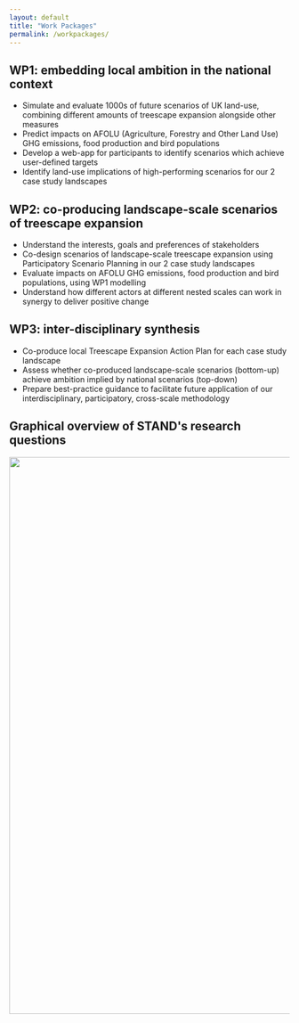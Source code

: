 ```yaml
---
layout: default
title: "Work Packages"
permalink: /workpackages/
---
```

## WP1: embedding local ambition in the national context
* Simulate and evaluate 1000s of future scenarios of UK land-use, combining different amounts of treescape expansion alongside other measures
* Predict impacts on AFOLU (Agriculture, Forestry and Other Land Use) GHG emissions, food production and bird populations
* Develop a web-app for participants to identify scenarios which achieve user-defined targets
* Identify land-use implications of high-performing scenarios for our 2 case study landscapes

## WP2: co-producing landscape-scale scenarios of treescape expansion
* Understand the interests, goals and preferences of stakeholders
* Co-design scenarios of landscape-scale treescape expansion using Participatory Scenario Planning in our 2 case study landscapes
* Evaluate impacts on AFOLU GHG emissions, food production and bird populations, using WP1 modelling
* Understand how different actors at different nested scales can work in synergy to deliver positive change

## WP3: inter-disciplinary synthesis
* Co-produce local Treescape Expansion Action Plan for each case study landscape
* Assess whether co-produced landscape-scale scenarios (bottom-up) achieve ambition implied by national scenarios (top-down)
* Prepare best-practice guidance to facilitate future application of our interdisciplinary, participatory, cross-scale methodology

## Graphical overview of STAND's research questions
<img src="/stand/assets/img/STAND-diagram.png" width=1000>
